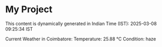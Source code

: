 # My Project

This content is dynamically generated in Indian Time (IST): 2025-03-08 09:25:34 IST


Current Weather in Coimbatore:
Temperature: 25.88 °C
Condition: haze
